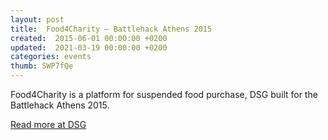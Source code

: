 ```yaml
---
layout: post
title:  Food4Charity – Battlehack Athens 2015
created:  2015-06-01 00:00:00 +0200
updated:  2021-03-19 00:00:00 +0200
categories: events
thumb: SWP7fQe
---
```

Food4Charity is a platform for suspended food purchase, DSG built for the Battlehack Athens 2015.

[Read more at DSG](http://dsg.teiste.gr/index.php/2015/06/01/food4charity-battlehack-athens-2015/)